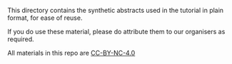 This directory contains the synthetic abstracts used in the tutorial in plain format, for ease of reuse.

If you do use these material, please do attribute them to our organisers as required.

All materials in this repo are [CC-BY-NC-4.0](/LICENSE-CC-BY-NC-4.0.md)

